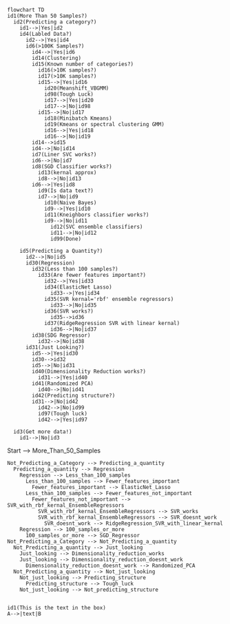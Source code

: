 ```mermaid
flowchart TD
id1(More Than 50 Samples?)
  id2(Predicting a category?)
    id1-->|Yes|id2
    id4(Labled Data?)
      id2-->|Yes|id4
      id6(>100K Samples?)
        id4-->|Yes|id6
        id14(Clustering)
        id15(Known number of categories?)
          id16(>10K samples?)
          id17(>10K samples?)
          id15-->|Yes|id16
            id20(Meanshift_VBGMM)
            id98(Tough Luck)
            id17-->|Yes|id20
            id17-->|No|id98
          id15-->|No|id17
            id18(Minibatch Kmeans)
            id19(Kmeans or spectral clustering GMM)
            id16-->|Yes|id18
            id16-->|No|id19
        id14-->id15
        id4-->|No|id14
        id7(Liner SVC works?)
        id6-->|No|id7
        id8(SGD Classifier works?)
          id13(kernal approx)
          id8-->|No|id13
        id6-->|Yes|id8
          id9(Is data text?)
          id7-->|No|id9
            id10(Naive Bayes)
            id9-->|Yes|id10
            id11(Kneighbors classifier works?)
            id9-->|No|id11
              id12(SVC ensemble classifiers)
              id11-->|No|id12
              id99(Done)

    id5(Predicting a Quantity?)
      id2-->|No|id5
      id30(Regression)
        id32(Less than 100 samples?)
          id33(Are fewer features important?)
            id32-->|Yes|id33
            id34(ElasticNet Lasso)
              id33-->|Yes|id34
            id35(SVR kernal='rbf' ensemble regressors)
              id33-->|No|id35
            id36(SVR works?)
              id35-->id36
            id37(RidgeRegression SVR with linear kernal)
              id36-->|No|id37
        id38(SDG Regressor)
          id32-->|No|id38
      id31(Just Looking?)
        id5-->|Yes|id30
        id30-->id32
        id5-->|No|id31
        id40(Dimensionality Reduction works?)
          id31-->|Yes|id40
        id41(Randomized PCA)
          id40-->|No|id41
        id42(Predicting structure?)
        id31-->|No|id42
          id42-->|No|id99
          id97(Tough luck)
          id42-->|Yes|id97

  id3(Get more data!)
    id1-->|No|id3
```

Start --> More_Than_50_Samples

    Not_Predicting_a_Category --> Predicting_a_quantity
      Predicting_a_quantity --> Regression
        Regression --> Less_than_100_samples
          Less_than_100_samples --> Fewer_features_important
            Fewer_features_important --> ElasticNet_Lasso
          Less_than_100_samples --> Fewer_features_not_important
            Fewer_features_not_important --> SVR_with_rbf_kernal_EnsembleRegressors
              SVR_with_rbf_kernal_EnsembleRegressors --> SVR_works
              SVR_with_rbf_kernal_EnsembleRegressors --> SVR_doesnt_work
                SVR_doesnt_work --> RidgeRegression_SVR_with_linear_kernal
        Regression --> 100_samples_or_more
          100_samples_or_more --> SGD_Regressor
    Not_Predicting_a_Category --> Not_Predicting_a_quantity
      Not_Predicting_a_quantity --> Just_looking
        Just_looking --> Dimensionality_reduction_works
        Just_looking --> Dimensionality_reduction_doesnt_work
          Dimensionality_reduction_doesnt_work --> Randomized_PCA
      Not_Predicting_a_quantity --> Not_just_looking
        Not_just_looking --> Predicting_structure
          Predicting_structure --> Tough_luck
        Not_just_looking --> Not_predicting_structure

```

id1(This is the text in the box)
A-->|text|B
